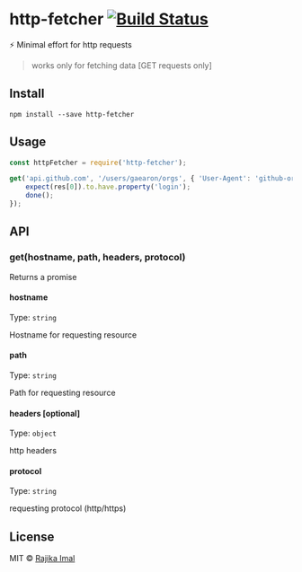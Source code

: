 # http-fetcher [![Build Status](https://travis-ci.org/rajikaimal/http-fetcher.svg?branch=master)](https://travis-ci.org/rajikaimal/http-fetcher)

:zap: Minimal effort for http requests

> works only for fetching data [GET requests only]

## Install

```
npm install --save http-fetcher
```

## Usage

```js
const httpFetcher = require('http-fetcher');

get('api.github.com', '/users/gaearon/orgs', { 'User-Agent': 'github-organizations' }, 'https').then((res) => {
	expect(res[0]).to.have.property('login');
	done();
});
```

## API

### get(hostname, path, headers, protocol)

Returns a promise

#### hostname

Type: `string`

Hostname for requesting resource

#### path

Type: `string`

Path for requesting resource

#### headers [optional]

Type: `object`

http headers

#### protocol

Type: `string`

requesting protocol (http/https)

## License

MIT © [Rajika Imal](https://rajikaimal.github.io)